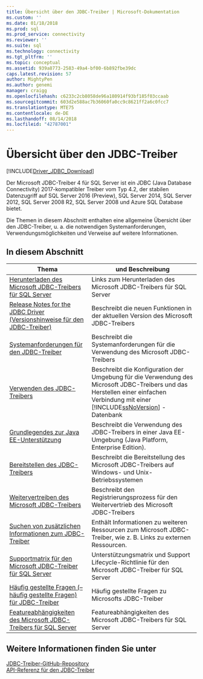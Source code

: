 ```yaml
---
title: Übersicht über den JDBC-Treiber | Microsoft-Dokumentation
ms.custom: ''
ms.date: 01/18/2018
ms.prod: sql
ms.prod_service: connectivity
ms.reviewer: ''
ms.suite: sql
ms.technology: connectivity
ms.tgt_pltfrm: ''
ms.topic: conceptual
ms.assetid: 939a8773-2583-49a4-bf00-6b892fbe39dc
caps.latest.revision: 57
author: MightyPen
ms.author: genemi
manager: craigg
ms.openlocfilehash: c6233c2cb8058de96a180914f93bf185f03ccaab
ms.sourcegitcommit: 603d2e588ac7b36060fa0cc9c8621ff2a6c0fcc7
ms.translationtype: MTE75
ms.contentlocale: de-DE
ms.lasthandoff: 08/14/2018
ms.locfileid: "42787001"
---
```

# <a name="overview-of-the-jdbc-driver"></a>Übersicht über den JDBC-Treiber
[!INCLUDE[Driver_JDBC_Download](../../includes/driver_jdbc_download.md)]

  Der Microsoft JDBC-Treiber 4 für SQL Server ist ein JDBC (Java Database Connectivity) 2017-kompatibler Treiber vom Typ 4.2, der stabilen Datenzugriff auf SQL Server 2016 (Preview), SQL Server 2014, SQL Server 2012, SQL Server 2008 R2, SQL Server 2008 und Azure SQL Database bietet.  
  
 Die Themen in diesem Abschnitt enthalten eine allgemeine Übersicht über den JDBC-Treiber, u. a. die notwendigen Systemanforderungen, Verwendungsmöglichkeiten und Verweise auf weitere Informationen.  
  
## <a name="in-this-section"></a>In diesem Abschnitt  
  
|Thema|und Beschreibung|  
|-----------|-----------------|  
|[Herunterladen des Microsoft JDBC-Treibers für SQL Server](../../connect/jdbc/download-microsoft-jdbc-driver-for-sql-server.md)|Links zum Herunterladen des Microsoft JDBC-Treibers für SQL Server|  
|[Release Notes for the JDBC Driver (Versionshinweise für den JDBC-Treiber)](../../connect/jdbc/release-notes-for-the-jdbc-driver.md)|Beschreibt die neuen Funktionen in der aktuellen Version des Microsoft JDBC-Treibers|  
|[Systemanforderungen für den JDBC-Treiber](../../connect/jdbc/system-requirements-for-the-jdbc-driver.md)|Beschreibt die Systemanforderungen für die Verwendung des Microsoft JDBC-Treibers|  
|[Verwenden des JDBC-Treibers](../../connect/jdbc/using-the-jdbc-driver.md)|Beschreibt die Konfiguration der Umgebung für die Verwendung des Microsoft JDBC-Treibers und das Herstellen einer einfachen Verbindung mit einer [!INCLUDE[ssNoVersion](../../includes/ssnoversion-md.md)] -Datenbank|  
|[Grundlegendes zur Java EE-Unterstützung](../../connect/jdbc/understanding-java-ee-support.md)|Beschreibt die Verwendung des JDBC-Treibers in einer Java EE-Umgebung (Java Platform, Enterprise Edition).|  
|[Bereitstellen des JDBC-Treibers](../../connect/jdbc/deploying-the-jdbc-driver.md)|Beschreibt die Bereitstellung des Microsoft JDBC-Treibers auf Windows- und Unix-Betriebssystemen|  
|[Weitervertreiben des Microsoft JDBC-Treibers](../../connect/jdbc/redistributing-the-microsoft-jdbc-driver.md)|Beschreibt den Registrierungsprozess für den Weitervertrieb des Microsoft JDBC-Treibers|  
|[Suchen von zusätzlichen Informationen zum JDBC-Treiber](../../connect/jdbc/finding-additional-jdbc-driver-information.md)|Enthält Informationen zu weiteren Ressourcen zum Microsoft JDBC-Treiber, wie z. B. Links zu externen Ressourcen.|  
|[Supportmatrix für den Microsoft JDBC-Treiber für SQL Server](../../connect/jdbc/microsoft-jdbc-driver-for-sql-server-support-matrix.md)|Unterstützungsmatrix und Support Lifecycle-Richtlinie für den Microsoft JDBC-Treiber für SQL Server|  
|[Häufig gestellte Fragen &#40;– häufig gestellte Fragen&#41; für JDBC-Treiber](../../connect/jdbc/frequently-asked-questions-faq-for-jdbc-driver.md)|Häufig gestellte Fragen zu Microsofts JDBC-Treiber|  
|[Featureabhängigkeiten des Microsoft JDBC-Treibers für SQL Server](../../connect/jdbc/feature-dependencies-of-microsoft-jdbc-driver-for-sql-server.md)|Featureabhängigkeiten des Microsoft JDBC-Treibers für SQL Server|

## <a name="see-also"></a>Weitere Informationen finden Sie unter  
 [JDBC-Treiber-GitHub-Repository](https://github.com/microsoft/mssql-jdbc)  
 [API-Referenz für den JDBC-Treiber](../../connect/jdbc/reference/jdbc-driver-api-reference.md)  
  
  
